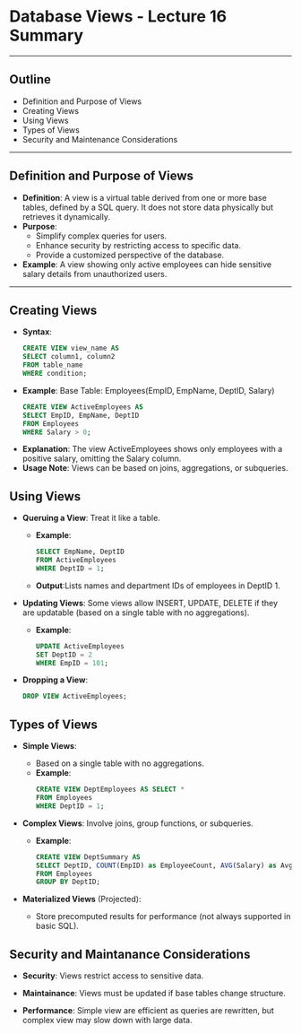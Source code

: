 # Database Views - Lecture 16 Summary

---

## Outline
- Definition and Purpose of Views
- Creating Views
- Using Views
- Types of Views
- Security and Maintenance Considerations

---

## Definition and Purpose of Views
- **Definition**: A view is a virtual table derived from one or more base tables, defined by a SQL query. It does not store data physically but retrieves it dynamically.
- **Purpose**:
  - Simplify complex queries for users.
  - Enhance security by restricting access to specific data.
  - Provide a customized perspective of the database.
- **Example**: A view showing only active employees can hide sensitive salary details from unauthorized users.

---

## Creating Views
- **Syntax**: 
  ```sql
  CREATE VIEW view_name AS
  SELECT column1, column2
  FROM table_name
  WHERE condition;
  ```
- **Example**: Base Table: Employees(EmpID, EmpName, DeptID, Salary)
  ```sql
  CREATE VIEW ActiveEmployees AS
  SELECT EmpID, EmpName, DeptID
  FROM Employees
  WHERE Salary > 0;
  ```
- **Explanation**: The view ActiveEmployees shows only employees with a positive salary, omitting the Salary column.
- **Usage Note**: Views can be based on joins, aggregations, or subqueries.

## Using Views
- **Queruing a View**: Treat it like a table.
  - **Example**:
    ```sql
    SELECT EmpName, DeptID
    FROM ActiveEmployees
    WHERE DeptID = 1;
    ```
  - **Output**:Lists names and department IDs of employees in DeptID 1.

- **Updating Views**:  Some views allow INSERT, UPDATE, DELETE if they are updatable (based on a single table with no aggregations).
  - **Example**:
    ```sql
    UPDATE ActiveEmployees
    SET DeptID = 2
    WHERE EmpID = 101;
    ```

- **Dropping a View**:
  ```sql
  DROP VIEW ActiveEmployees;
  ```

## Types of Views
- **Simple Views**:
  - Based on a single table with no aggregations.
  - **Example**:
    ```sql
    CREATE VIEW DeptEmployees AS SELECT * 
    FROM Employees 
    WHERE DeptID = 1;
    ```

- **Complex Views**: Involve joins, group functions, or subqueries.
  - **Example**:
    ```sql
    CREATE VIEW DeptSummary AS
    SELECT DeptID, COUNT(EmpID) as EmployeeCount, AVG(Salary) as AvgSalary
    FROM Employees
    GROUP BY DeptID;
    ```

- **Materialized Views** (Projected):
  - Store precomputed results for performance (not always supported in basic SQL).

## Security and Maintanance Considerations
- **Security**: Views restrict access to sensitive data.

- **Maintainance**: Views must be updated if base tables change structure.

- **Performance**: Simple view are efficient as queries are rewritten, but complex view may slow down with large data.
